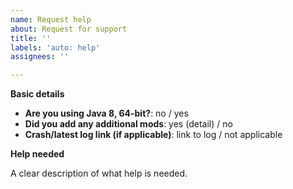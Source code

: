 ```yaml
---
name: Request help
about: Request for support
title: ''
labels: 'auto: help'
assignees: ''

---
```

<!--
Please fill in the following information.
-->

**Basic details**
- **Are you using Java 8, 64-bit?**: no / yes
- **Did you add any additional mods**: yes (detail) / no
- **Crash/latest log link (if applicable)**: link to log / not applicable

<!--
Please post game log links using a paste-tool such as https://mclo.gs/ or https://pastebin.com/index.
DO NOT paste the log into the issue. It will make your issue hard to read.
-->

**Help needed**

A clear description of what help is needed.
